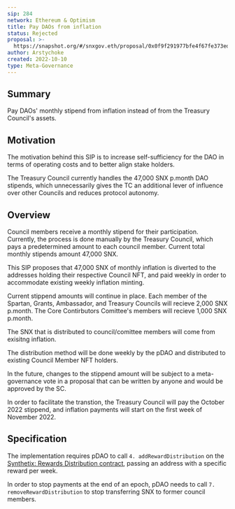 ```yaml
---
sip: 284
network: Ethereum & Optimism
title: Pay DAOs from inflation
status: Rejected
proposal: >-
  https://snapshot.org/#/snxgov.eth/proposal/0x0f9f291977bfe4f67fe373ed1fdb3e503aba421ff09cb2aadbdb6571ab752490
author: Arstychoke
created: 2022-10-10
type: Meta-Governance
---
```


## Summary
Pay DAOs' monthly stipend from inflation instead of from the Treasury Council's assets.

## Motivation

The motivation behind this SIP is to increase self-sufficiency for the DAO in terms of operating costs and to better align stake holders. 

The Treasury Council currently handles the 47,000 SNX p.month DAO stipends, which unnecessarily gives the TC an additional lever of influence over other Councils and reduces protocol autonomy.  

## Overview
Council members receive a monthly stipend for their participation. Currently, the process is done manually by the Treasury Council, which pays a predetermined amount to each council member. Current total monthly stipends amount 47,000 SNX.

This SIP proposes that 47,000 SNX of monthly inflation is diverted to the addresses holding their respective Council NFT, and paid weekly in order to accommodate existing weekly inflation minting. 

Current stippend amounts will continue in place. Each member of the Spartan, Grants, Ambassador, and Treasury Councils will recieve 2,000 SNX p.month. The Core Contirbutors Comittee's members will recieve 1,000 SNX p.month.

The SNX that is distributed to council/comittee members will come from exisitng inflation.

The distribution method will be done weekly by the pDAO and distributed to existing Council Member NFT holders. 

In the future, changes to the stippend amount will be subject to a meta-governance vote in a proposal that can be written by anyone and would be approved by the SC.  

In order to facilitate the transtion, the Treasury Council will pay the October 2022 stippend, and inflation payments will start on the first week of November 2022. 

## Specification

The implementation requires pDAO to call `4. addRewardDistribution` on the [Synthetix: Rewards Distribution contract](https://etherscan.io/address/0x29C295B046a73Cde593f21f63091B072d407e3F2#writeContract#F4), passing an address with a specific reward per week.

In order to stop payments at the end of an epoch, pDAO needs to call `7. removeRewardDistribution` to stop transferring SNX to former council members.


